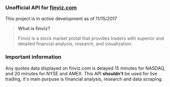 ### Unofficial API for [finviz.com](http://finviz.com)

This project is in *active* development as of 11/15/2017

> **What is finviz?**
>
> Finviz is a stock market protal that provides traders with superior and detailed financial analysis, research, and visualization.

### Important information

Any quotes data displayed on finviz.com is delayed 15 minutes for NASDAQ, and 20 minutes for NYSE and AMEX. This API **shouldn't** be used for live trading, it's main purpuse is financial analysis, research and data scraping.
